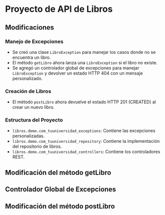 # Proyecto de API de Libros

## Modificaciones

### Manejo de Excepciones

- Se creó una clase `LibroException` para manejar los casos donde no se encuentra un libro.
- El método `getLibro` ahora lanza una `LibroException` si el libro no existe.
- Se agregó un controlador global de excepciones para manejar `LibroException` y devolver un estado HTTP 404 con un mensaje personalizado.

### Creación de Libros

- El método `postLibro` ahora devuelve el estado HTTP 201 (CREATED) al crear un nuevo libro.

### Estructura del Proyecto

- `libros.demo.com_tuuniversidad_exceptions`: Contiene las excepciones personalizadas.
- `libros.demo.com_tuuniversidad_repository`: Contiene la implementación del repositorio de libros.
- `libros.demo.com_tuuniversidad_controllers`: Contiene los controladores REST.

## Modificación del método getLibro



## Controlador Global de Excepciones



## Modificación del método postLibro
